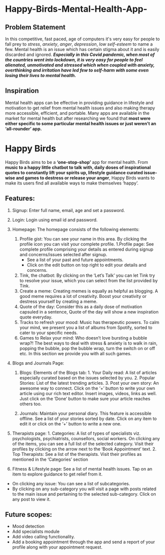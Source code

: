 # Happy-Birds-Mental-Health-App-

## Problem Statement
In this competitive, fast paced, age of computers it's very easy for people to fall prey to *stress*, *anxiety*, *anger*, *depression*, *low self-esteem* to name a few. Mental health is an issue which has certain stigma about it and is easily discarded and ignored. 
***Especially in this Covid pandemic, when most of the countries went into lockdown, it is very easy for people to feel alienated, unmotivated and stressed which when coupled with anxiety, overthinking and irritation have led few to self-harm with some even losing their lives to mental health.***

## Inspiration
Mental health apps can be effective in  providing guidance in lifestyle and motivation to get relief from mental health issues and also making therapy more accessible, efficient, and portable. Many apps are available in the market for mental health but after researching we found that **most were either specific to some particular mental health issues or just weren’t an ‘all-rounder’ app.**

# Happy Birds
Happy Birds aims to be a **‘one-stop-shop’** app for mental health. From **music to a happy little chatbot to talk with, daily doses of inspirational quotes to constantly lift your spirits up, lifestyle guidance curated issue-wise and games to destress or release your anger**, Happy Birds wants to make its users find all available ways to make themselves ‘happy’. 

## Features:
1. Signup: Enter full name, email, age and set a password.

2. Login: Login using email id and password.

3. Homepage:
The homepage consists of the following elements:
    1. Profile gist: You can see your name in this area. By clicking the profile icon you can visit your complete profile.
          1.Profile page: See complete profile comprising your details as entered during signup and concerns/issues selected after signup.
          * See a list of your past and future appointments.
          * Click on the edit button on top right to edit your details and concerns.
    2. Tink, the chatbot: By clicking on the ‘Let’s Talk’ you can let Tink try to resolve your issue, which you can select from the list provided by Tink.
    3. Create a meme: Creating memes is equally as helpful as blogging. A good meme requires a lot of creativity. Boost your creativity or destress yourself by creating a meme.
    4. Quote of the day: Consider this as a daily dose of motivation capsuled in a sentence, Quote of the day will show a new inspiration quote everyday.
    5. Tracks to refresh your mood: Music has therapeutic powers. To calm your mind, we present you a list of albums from Spotify, sorted to cater to your specific needs.
    6. Games to Relax your mind: Who doesn’t love bursting a bubble wrap?! The best ways to deal with stress & anxiety is to walk in rain, popping the bubble, pop the bubble wrap, turn the switch on or off etc. In this section we provide you with all such games.

4. Blogs and Journals Page:
    1. Blogs: 
Elements of the Blogs tab:
            1. Your Daily read: A list of articles especially curated based on the issues selected by you. 
            2. Popular Stories: List of the latest trending articles.
            3. Post your own story:  An awesome way to connect.  Click on the ‘+’ button to write your own article using our rich text editor. Insert images, videos, links as well. Just click on the ‘Done’ button to make sure your article reaches others too.

    2. Journals: Maintain your personal diary. This feature is accessible offline. See a list of your stories sorted by date. Click on any item to edit it or click on the ‘+’ button to write a new one.

5. Therapists page:
       1. Categories: A list of types of specialists viz. psychologists, psychiatrists, counsellors, social workers. On clicking any of the items, you can see a full list of the selected category. Visit their profiles by clicking on the arrow next to the ‘Book Appointment’ text.
       2. Top Therapists: See a list of the therapists. Visit their profiles as mentioned in the ‘Categories’ section

6. Fitness & Lifestyle page: See a list of mental health issues. Tap on an item to explore guidance to get relief from it.
* On clicking any issue: You can see a list of subcategories.
* By clicking on any sub-category you will visit a page with posts related to the main issue and pertaining to the selected sub-category. Click on any post to view it. 


## Future scopes:
* Mood detection
* Add specialists module
* Add video calling functionality.
* Add a booking appointment through the app and send a report of your profile along with your appointment request.
